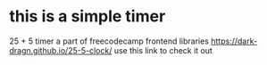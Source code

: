 # this is a simple timer
25 + 5 timer a part of freecodecamp frontend libraries
https://dark-dragn.github.io/25-5-clock/
use this link to check it out
